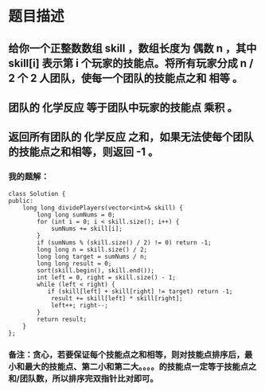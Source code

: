 # 题目描述
## 给你一个正整数数组 skill ，数组长度为 偶数 n ，其中 skill[i] 表示第 i 个玩家的技能点。将所有玩家分成 n / 2 个 2 人团队，使每一个团队的技能点之和 相等 。
## 团队的 化学反应 等于团队中玩家的技能点 乘积 。
## 返回所有团队的 化学反应 之和，如果无法使每个团队的技能点之和相等，则返回 -1 。
### 我的题解：
```
class Solution {
public:
    long long dividePlayers(vector<int>& skill) {
        long long sumNums = 0;
        for (int i = 0; i < skill.size(); i++) {
            sumNums += skill[i];
        }
        if (sumNums % (skill.size() / 2) != 0) return -1;
        long long n = skill.size() / 2;
        long long target = sumNums / n;
        long long result = 0;
        sort(skill.begin(), skill.end());
        int left = 0, right = skill.size() - 1;
        while (left < right) {
           if (skill[left] + skill[right] != target) return -1;
            result += skill[left] * skill[right];
            left++; right--;
        }
        return result;
    }
};
```
### **备注**：贪心，若要保证每个技能点之和相等，则对技能点排序后，最小和最大的技能点、第二小和第二大。。。。的技能点一定等于技能点之和/团队数，所以排序完双指针比对即可。
